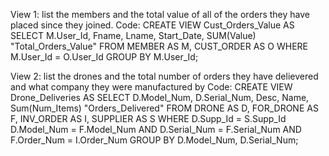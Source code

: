 View 1: list the members and the total value of all of the orders they have placed since they joined.
Code:
CREATE VIEW Cust_Orders_Value AS
SELECT M.User_Id, Fname, Lname, Start_Date, SUM(Value) "Total_Orders_Value"
FROM MEMBER AS M, CUST_ORDER AS O
WHERE M.User_Id = O.User_Id
GROUP BY M.User_Id;


View 2: list the drones and the total number of orders they have delievered and what company they were manufactured by
Code:
CREATE VIEW Drone_Deliveries AS
SELECT D.Model_Num, D.Serial_Num, Desc, Name, Sum(Num_Items) "Orders_Delivered"
FROM DRONE AS D, FOR_DRONE AS F, INV_ORDER AS I, SUPPLIER AS S
WHERE   D.Supp_Id = S.Supp_Id
	D.Model_Num = F.Model_Num 
	AND D.Serial_Num = F.Serial_Num
	AND F.Order_Num = I.Order_Num
GROUP BY D.Model_Num, D.Serial_Num;

